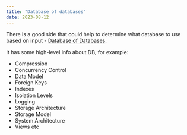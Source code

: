 ```yaml
---
title: "Database of databases"
date: 2023-08-12
---
```


There is a good side that could help to determine what database to use based on input - [Database of Databases](https://dbdb.io/).

It has some high-level info about DB, for example:
- Compression
- Concurrency Control
- Data Model
- Foreign Keys
- Indexes
- Isolation Levels
- Logging
- Storage Architecture
- Storage Model
- System Architecture
- Views
  etc
